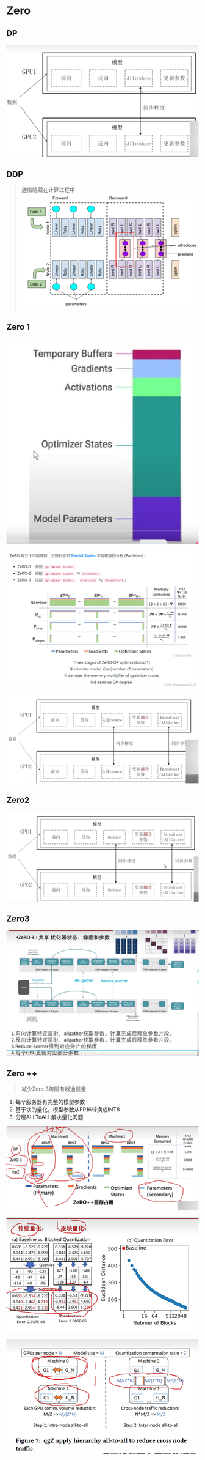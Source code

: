 
# Zero

## DP
![alt text](img/zero/image.png)

## DDP
> 通信隐藏在计算过程中
![alt text](img/zero/image-2.png)


## Zero 1
![alt text](img/zero/image-3.png)

![alt text](img/zero/image-4.png)

![alt text](img/zero/image-5.png)


## Zero2
![alt text](img/zero/image-6.png)

## Zero3

![alt text](img/zero/image-7.png)


## Zero ++
> 减少Zero 3跨服务器通信量
1. 每个服务器有完整的模型参数
2. 基于块的量化，模型参数从FP16转换成INT8
3. 分层ALLToALL解决量化问题

![alt text](img/zero/image-8.png)

![alt text](img/zero/image-9.png)

![alt text](img/zero/image-10.png)

